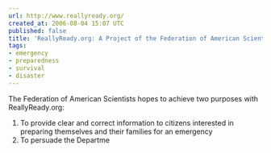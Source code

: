 ```yaml
---
url: http://www.reallyready.org/
created_at: 2006-08-04 15:07 UTC
published: false
title: 'ReallyReady.org: A Project of the Federation of American Scientists'
tags:
- emergency
- preparedness
- survival
- disaster
---
```


The Federation of American Scientists hopes to achieve two purposes with ReallyReady.org:

   1. To provide clear and correct information to citizens interested in preparing themselves and their families for an emergency
   2. To persuade the Departme
